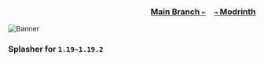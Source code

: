 ### <p align=right>[Main Branch `←`](https://github.com/KrLite/Splasher)&emsp;[`→` Modrinth](https://modrinth.com/mod/splasher)</p>

![Banner](https://github.com/KrLite/Splasher/blob/artwork/banner.png)

### Splasher for `1.19~1.19.2`
